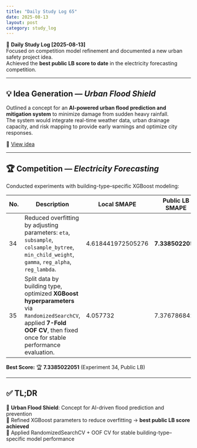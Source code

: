 ```yaml
---
title: "Daily Study Log 65"
date: 2025-08-13
layout: post
category: study_log
---
```


🧠 **Daily Study Log [2025-08-13]**  
Focused on competition model refinement and documented a new urban safety project idea.  
Achieved the **best public LB score to date** in the electricity forecasting competition.

---

## 💡 Idea Generation — *Urban Flood Shield*  
Outlined a concept for an **AI-powered urban flood prediction and mitigation system** to minimize damage from sudden heavy rainfall.  
The system would integrate real-time weather data, urban drainage capacity, and risk mapping to provide early warnings and optimize city responses.

🔗 [View idea](https://github.com/hojjang98/ideas/blob/main/society/urban_flood_shield.md)

---

## 🏆 Competition — *Electricity Forecasting*  
Conducted experiments with building-type–specific XGBoost modeling:  

| No. | Description | Local SMAPE | Public LB SMAPE |
| --- | ----------- | ----------- | ---------------- |
| 34  | Reduced overfitting by adjusting parameters: `eta`, `subsample`, `colsample_bytree`, `min_child_weight`, `gamma`, `reg_alpha`, `reg_lambda`. | 4.618441972505276 | **7.3385022051** |
| 35  | Split data by building type, optimized **XGBoost hyperparameters** via `RandomizedSearchCV`, applied **7-Fold OOF CV**, then fixed once for stable performance evaluation. | 4.057732 | 7.3767868422 |

**Best Score:** 🏆 **7.3385022051** (Experiment 34, Public LB)

---

## ✅ TL;DR  
📍 **Urban Flood Shield**: Concept for AI-driven flood prediction and prevention  
📍 Refined XGBoost parameters to reduce overfitting → **best public LB score achieved**  
📍 Applied RandomizedSearchCV + OOF CV for stable building-type–specific model performance

